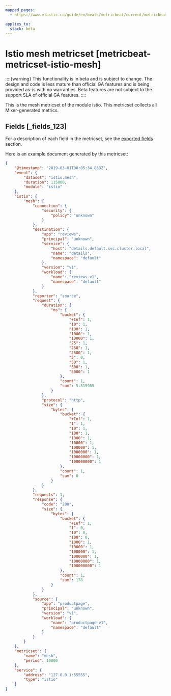 ```yaml
---
mapped_pages:
  - https://www.elastic.co/guide/en/beats/metricbeat/current/metricbeat-metricset-istio-mesh.html

applies_to:
  stack: beta
---
```


# Istio mesh metricset [metricbeat-metricset-istio-mesh]

::::{warning}
This functionality is in beta and is subject to change. The design and code is less mature than official GA features and is being provided as-is with no warranties. Beta features are not subject to the support SLA of official GA features.
::::


This is the mesh metricset of the module istio. This metricset collects all Mixer-generated metrics.

## Fields [_fields_123]

For a description of each field in the metricset, see the [exported fields](/reference/metricbeat/exported-fields-istio.md) section.

Here is an example document generated by this metricset:

```json
{
    "@timestamp": "2019-03-01T08:05:34.853Z",
    "event": {
        "dataset": "istio.mesh",
        "duration": 115000,
        "module": "istio"
    },
    "istio": {
        "mesh": {
            "connection": {
                "security": {
                    "policy": "unknown"
                }
            },
            "destination": {
                "app": "reviews",
                "principal": "unknown",
                "service": {
                    "host": "details.default.svc.cluster.local",
                    "name": "details",
                    "namespace": "default"
                },
                "version": "v1",
                "workload": {
                    "name": "reviews-v1",
                    "namespace": "default"
                }
            },
            "reporter": "source",
            "request": {
                "duration": {
                    "ms": {
                        "bucket": {
                            "+Inf": 1,
                            "10": 1,
                            "100": 1,
                            "1000": 1,
                            "10000": 1,
                            "25": 1,
                            "250": 1,
                            "2500": 1,
                            "5": 0,
                            "50": 1,
                            "500": 1,
                            "5000": 1
                        },
                        "count": 1,
                        "sum": 5.815905
                    }
                },
                "protocol": "http",
                "size": {
                    "bytes": {
                        "bucket": {
                            "+Inf": 1,
                            "1": 1,
                            "10": 1,
                            "100": 1,
                            "1000": 1,
                            "10000": 1,
                            "100000": 1,
                            "1000000": 1,
                            "10000000": 1,
                            "100000000": 1
                        },
                        "count": 1,
                        "sum": 0
                    }
                }
            },
            "requests": 1,
            "response": {
                "code": "200",
                "size": {
                    "bytes": {
                        "bucket": {
                            "+Inf": 1,
                            "1": 0,
                            "10": 0,
                            "100": 0,
                            "1000": 1,
                            "10000": 1,
                            "100000": 1,
                            "1000000": 1,
                            "10000000": 1,
                            "100000000": 1
                        },
                        "count": 1,
                        "sum": 178
                    }
                }
            },
            "source": {
                "app": "productpage",
                "principal": "unknown",
                "version": "v1",
                "workload": {
                    "name": "productpage-v1",
                    "namespace": "default"
                }
            }
        }
    },
    "metricset": {
        "name": "mesh",
        "period": 10000
    },
    "service": {
        "address": "127.0.0.1:55555",
        "type": "istio"
    }
}
```



